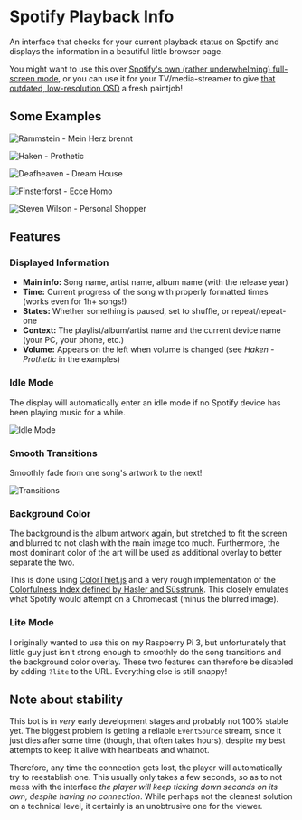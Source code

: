# Spotify Playback Info

An interface that checks for your current playback status on Spotify and displays the information in a beautiful little browser page.

You might want to use this over [Spotify's own (rather underwhelming) full-screen mode](https://i.imgur.com/dvreOAX.jpg), or you can use it for your TV/media-streamer to give [that outdated, low-resolution OSD](https://i.imgur.com/lNfCcrW.jpg) a fresh paintjob!

## Some Examples

![Rammstein - Mein Herz brennt](https://i.imgur.com/711oYL9.png)

![Haken - Prothetic](https://i.imgur.com/vBBLKkq.png)

![Deafheaven - Dream House](https://i.imgur.com/FO64o96.png)

![Finsterforst - Ecce Homo](https://i.imgur.com/p3OGz6s.png)

![Steven Wilson - Personal Shopper](https://i.imgur.com/JKhjSXn.png)

## Features

### Displayed Information

* **Main info:** Song name, artist name, album name (with the release year)
* **Time:** Current progress of the song with properly formatted times (works even for 1h+ songs!)
* **States:** Whether something is paused, set to shuffle, or repeat/repeat-one
* **Context:** The playlist/album/artist name and the current device name (your PC, your phone, etc.)
* **Volume:** Appears on the left when volume is changed (see _Haken - Prothetic_ in the examples)

### Idle Mode

The display will automatically enter an idle mode if no Spotify device has been playing music for a while.

![Idle Mode](https://i.imgur.com/js9NlQk.png)

### Smooth Transitions

Smoothly fade from one song's artwork to the next!

![Transitions](https://s2.gifyu.com/images/playback-fading40aaa708d859e2ff.gif)

### Background Color

The background is the album artwork again, but stretched to fit the screen and blurred to not clash with the main image too much. Furthermore, the most dominant color of the art will be used as additional overlay to better separate the two.

This is done using [ColorThief.js](https://lokeshdhakar.com/projects/color-thief) and a very rough implementation of the [Colorfulness Index defined by Hasler and Süsstrunk](https://infoscience.epfl.ch/record/33994/files/HaslerS03.pdf). This closely emulates what Spotify would attempt on a Chromecast (minus the blurred image).

### Lite Mode

I originally wanted to use this on my Raspberry Pi 3, but unfortunately that little guy just isn't strong enough to smoothly do the song transitions and the background color overlay. These two features can therefore be disabled by adding `?lite` to the URL. Everything else is still snappy!

## Note about stability

This bot is in *very* early development stages and probably not 100% stable yet. The biggest problem is getting a reliable `EventSource` stream, since it just dies after some time (though, that often takes hours), despite my best attempts to keep it alive with heartbeats and whatnot.

Therefore, any time the connection gets lost, the player will automatically try to reestablish one. This usually only takes a few seconds, so as to not mess with the interface _the player will keep ticking down seconds on its own, despite having no connection_. While perhaps not the cleanest solution on a technical level, it certainly is an unobtrusive one for the viewer.
